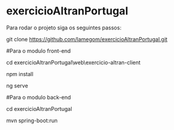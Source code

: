 # exercicioAltranPortugal

Para rodar o projeto siga os seguintes passos:

git clone https://github.com/lamegom/exercicioAltranPortugal.git


#Para o modulo front-end

cd exercicioAltranPortugal\web\exercicio-altran-client

npm install

ng serve

#Para o modulo back-end

cd exercicioAltranPortugal

mvn spring-boot:run
